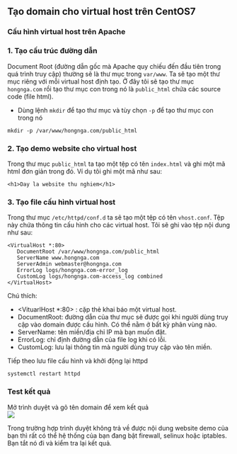## Tạo domain cho virtual host trên CentOS7  

### Cấu hình virtual host trên Apache 

### 1. Tạo cấu trúc đường dẫn  
Document Root (đường dẫn gốc mà Apache quy chiếu đến đầu tiên trong quá trình truy cập) thường sẽ là thư mục trong `var/www`. Ta sẽ tạo một thư mục riêng với mỗi virtual host định tạo. Ở đây tôi sẽ tạo thư mục `hongnga.com` rồi tạo thư mục con trong nó là `public_html` chứa các source code (file html). 

- Dùng lệnh `mkdir` để tạo thư mục và tùy chọn `-p` để tạo thư mục con trong nó  
```
mkdir -p /var/www/hongnga.com/public_html
```
### 2. Tạo demo website cho virtual host  
Trong thư mục `public_html` ta tạo một tệp có tên `index.html` và ghi một mã html đơn giản trong đó. Ví dụ tôi ghi một mã như sau:
```
<h1>Day la website thu nghiem</h1>
``` 
### 3. Tạo file cấu hình virtual host  
Trong thư mục `/etc/httpd/conf.d` ta sẽ tạo một tệp có tên `vhost.conf`. Tệp này chứa thông tin cấu hình cho các virtual host. Tôi sẽ ghi vào tệp nội dung như sau:  
```
<VirtualHost *:80>
   DocumentRoot /var/www/hongnga.com/public_html
   ServerName www.hongnga.com
   ServerAdmin webmaster@hongnga.com
   ErrorLog logs/hongnga.com-error_log
   CustomLog logs/hongnga.com-access_log combined
</VirtualHost>
```
Chú thích: 
- <VituarlHost *:80> </VirtualHost>: cặp thẻ khai báo một virtual host.
- DocumentRoot: đường dẫn của thư mục sẽ được gọi khi người dùng truy cập vào domain được cấu hình. Có thể nằm ở bất kỳ phân vùng nào.  
- ServerName: tên miền/địa chỉ IP mà bạn muốn đặt.
- ErrorLog: chỉ định đường dẫn của file log khi có lỗi.
- CustomLog: lưu lại thông tin mà người dùng truy cập vào tên miền.  

Tiếp theo lưu file cấu hình và khởi động lại httpd  
```
systemctl restart httpd
```  
### Test kết quả  
Mở trình duyệt và gõ tên domain để xem kết quả  
<img src="https://i.imgur.com/PRh2Vm6.png">

Trong trường hợp trình duyệt không trả về được nội dung website demo của bạn thì rất có thể hệ thống của bạn đang bật firewall, selinux hoặc iptables. Bạn tắt nó đi và kiểm tra lại kết quả.  


